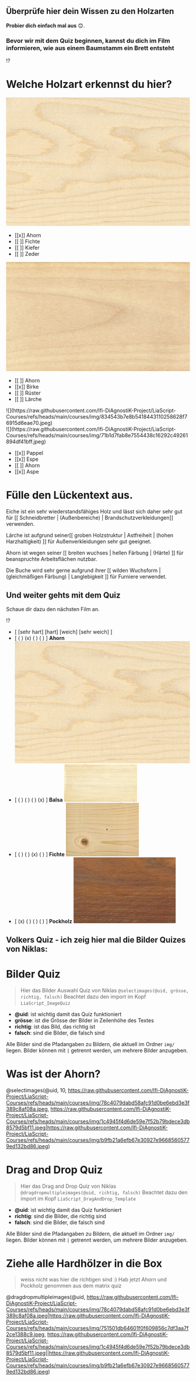 <!--
author:   Jan Franke; Volker Göhler

email:    jan.franke@hwk-dresden.de
 
version:  0.0.2
 
language: de
 
narrator: Deutsch Female

edit: true
date: 2025-06-24
logo: https://raw.githubusercontent.com/Ifi-DiAgnostiK-Project/LiaScript-Courses/refs/heads/main/img/Logo_234px.png

comment:  Quiz zu Eigenschaften Holz

import: https://raw.githubusercontent.com/Ifi-DiAgnostiK-Project/LiaScript_DragAndDrop_Template/refs/heads/main/README.md
import: https://raw.githubusercontent.com/Ifi-DiAgnostiK-Project/Piktogramme/refs/heads/main/makros.md
import: https://raw.githubusercontent.com/Ifi-DiAgnostiK-Project/LiaScript_ImageQuiz/refs/heads/main/README.md

@style
.flex-container {
    display: flex;[](https://liascript.github.io/LiveEditor/liascript/index.html?#5)
    flex-wrap: wrap; /* Allows the items to wrap as needed */
    align-items: stretch;
    gap: 20px; /* Adds both horizontal and vertical spacing between items */
}

.flex-child { 
    flex: 1;
    margin-right: 20px; /* Adds space between the columns */
}

@media (max-width: 600px) {
    .flex-child {
        flex: 100%; /* Makes the child divs take up the full width on slim devices */
        margin-right: 0; /* Removes the right margin */
    }
}
@end

-->
 
## Überprüfe hier dein Wissen zu den Holzarten

__Probier dich einfach mal aus__ 😊.

### Bevor wir mit dem Quiz beginnen, kannst du dich im Film informieren, wie aus einem Baumstamm ein Brett entsteht

!?[](https://youtu.be/veoFy8ty9Q8?si=p5xSav-HDr9Avk5n)

Welche Holzart erkennst du hier?
===

![](https://raw.githubusercontent.com/Ifi-DiAgnostiK-Project/LiaScript-Courses/refs/heads/main/courses/img/78c4079dabd58afc91d0be6ebd3e3f389c8af08a.jpeg)

- [[x]] Ahorn
- [[ ]] Fichte
- [[ ]] Kiefer
- [[ ]] Zeder

![](https://raw.githubusercontent.com/Ifi-DiAgnostiK-Project/LiaScript-Courses/refs/heads/main/courses/img/5e520f8694d34696f83bf568388b0dfd1e300b84.jpeg)

- [[ ]] Ahorn
- [[x]] Birke
- [[ ]] Rüster
- [[ ]] Lärche

<section class="flex-container">
<div class="flex-child">
![](https://raw.githubusercontent.com/Ifi-DiAgnostiK-Project/LiaScript-Courses/refs/heads/main/courses/img/834543b7e8b5418443110258628f76915d6eae70.jpeg)<!-- style="width: 250px" -->
</div>
<div class="flex-child">
![](https://raw.githubusercontent.com/Ifi-DiAgnostiK-Project/LiaScript-Courses/refs/heads/main/courses/img/71b1d7fab8e7554438c16292c49261894df41bff.jpeg)<!-- style="width: 250px" -->
</div>
</section>

- [[x]] Pappel
- [[x]] Espe
- [[ ]] Ahorn
- [[x]] Aspe

__Fülle den Lückentext aus.__
===

<!-- data-randomize -->
Eiche ist ein sehr wiederstandsfähiges Holz und lässt sich daher sehr gut für [[ Schneidbretter | (Außenbereiche) | Brandschutzverkleidungen]] verwenden.

Lärche ist aufgrund seiner[[ groben Holzstruktur |   Astfreiheit   | (hohen Harzhaltigkeit) ]] für Außenverkleidungen sehr gut geeignet.

Ahorn ist wegen seiner [[ breiten wuchses |   hellen Färbung   | (Härte) ]] für beanspruchte Arbeitsflächen nutzbar.

Die Buche  wird sehr gerne aufgrund ihrer [[ wilden Wuchsform |   (gleichmäßigen Färbung)  | Langlebigkeit ]] für Furniere verwendet.

## Und weiter gehts mit dem Quiz

Schaue dir dazu den nächsten Film an.


!?[](https://youtu.be/QP7nOjA9si8?si=LXjAJXKKXkOx9Sim)

- [ [sehr hart] [hart] [weich] [sehr weich]  ]
- [  ( )  (x)  ( )   ( ) ] __Ahorn__ ![Ahorn](https://raw.githubusercontent.com/Ifi-DiAgnostiK-Project/LiaScript-Courses/refs/heads/main/courses/img/78c4079dabd58afc91d0be6ebd3e3f389c8af08a.jpeg) <!-- style="width: 100px" -->
- [  ( )  ( )  ( )  (x) ] __Balsa__ ![Balsa](https://raw.githubusercontent.com/Ifi-DiAgnostiK-Project/LiaScript-Courses/refs/heads/main/courses/img/1c4945f4d6de59e7f52b79bdece3db8579d5bf11.jpeg) <!-- style="width: 100px" -->
- [  ( )  ( )  (x)  ( ) ] __Fichte__ ![Fichte](https://raw.githubusercontent.com/Ifi-DiAgnostiK-Project/LiaScript-Courses/refs/heads/main/courses/img/b9fb21a6efb67e30927e96685605779ed132bd86.jpeg) <!-- style="width: 100px" -->
- [  (x)  ( )  ( )  ( ) ] __Pockholz__ ![Pockholz](https://raw.githubusercontent.com/Ifi-DiAgnostiK-Project/LiaScript-Courses/refs/heads/main/courses/img/751501db64601f0f609856c7df3aa7f2ce1388c9.jpeg) <!-- style="width: 100px" -->


## Volkers Quiz - ich zeig hier mal die Bilder Quizes von Niklas:

Bilder Quiz
=======

> Hier das Bilder Auswahl Quiz von Niklas
> `@selectimages(@uid, grösse, richtig, falsch)`
> Beachtet dazu den import im Kopf `LiaScript_ImageQuiz`

- **@uid**: ist wichtig damit das Quiz funktioniert
- **grösse**: ist die Grösse der Bilder in Zeilenhöhe des Textes
- **richtig**: ist das Bild, das richtig ist
- **falsch**: sind die Bilder, die falsch sind

Alle Bilder sind die Pfadangaben zu Bildern, die aktuell im Ordner `img/` liegen. Bilder können mit `|` getrennt werden, um mehrere Bilder anzugeben.

Was ist der Ahorn?
=====

@selectimages(@uid, 10, https://raw.githubusercontent.com/Ifi-DiAgnostiK-Project/LiaScript-Courses/refs/heads/main/courses/img/78c4079dabd58afc91d0be6ebd3e3f389c8af08a.jpeg, https://raw.githubusercontent.com/Ifi-DiAgnostiK-Project/LiaScript-Courses/refs/heads/main/courses/img/1c4945f4d6de59e7f52b79bdece3db8579d5bf11.jpeg|https://raw.githubusercontent.com/Ifi-DiAgnostiK-Project/LiaScript-Courses/refs/heads/main/courses/img/b9fb21a6efb67e30927e96685605779ed132bd86.jpeg)

Drag and Drop Quiz
=======

> Hier das Drag and Drop Quiz von Niklas
> `@dragdropmultipleimages(@uid, richtig, falsch)`
> Beachtet dazu den import im Kopf `LiaScript_DragAndDrop_Template`

- **@uid**: ist wichtig damit das Quiz funktioniert
- **richtig**: sind die Bilder, die richtig sind
- **falsch**: sind die Bilder, die falsch sind

Alle Bilder sind die Pfadangaben zu Bildern, die aktuell im Ordner `img/` liegen. Bilder können mit `|` getrennt werden, um mehrere Bilder anzugeben.

Ziehe alle Hardhölzer in die Box
===

> weiss nicht was hier die richtigen sind :) Hab jetzt Ahorn und Pockholz genommen aus dem matrix quiz

@dragdropmultipleimages(@uid, https://raw.githubusercontent.com/Ifi-DiAgnostiK-Project/LiaScript-Courses/refs/heads/main/courses/img/78c4079dabd58afc91d0be6ebd3e3f389c8af08a.jpeg|https://raw.githubusercontent.com/Ifi-DiAgnostiK-Project/LiaScript-Courses/refs/heads/main/courses/img/751501db64601f0f609856c7df3aa7f2ce1388c9.jpeg, https://raw.githubusercontent.com/Ifi-DiAgnostiK-Project/LiaScript-Courses/refs/heads/main/courses/img/1c4945f4d6de59e7f52b79bdece3db8579d5bf11.jpeg||https://raw.githubusercontent.com/Ifi-DiAgnostiK-Project/LiaScript-Courses/refs/heads/main/courses/img/b9fb21a6efb67e30927e96685605779ed132bd86.jpeg)


